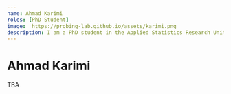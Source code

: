 ```yaml
---
name: Ahmad Karimi
roles: [PhD Student]
image:  https://probing-lab.github.io/assets/karimi.png
description: I am a PhD student in the Applied Statistics Research Unit (ASTAT) in the Institute of Statistics and Mathematical Methods in Economics at TU Wien.
---
```


# Ahmad Karimi

TBA
